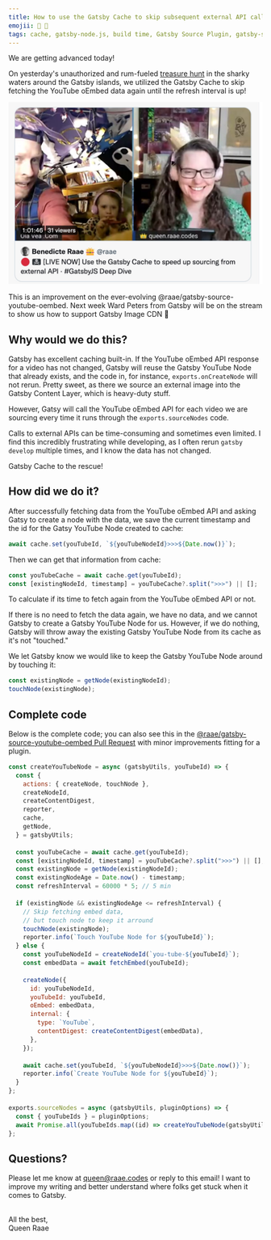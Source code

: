 ```yaml
---
title: How to use the Gatsby Cache to skip subsequent external API calls
emojii: 🛑 🔄
tags: cache, gatsby-node.js, build time, Gatsby Source Plugin, gatsby-source-youtube-oembed
---
```


We are getting advanced today!

On yesterday's unauthorized and rum-fueled [treasure hunt](https://youtu.be/rURKTRPvSos) in the sharky waters around the Gatsby islands, we utilized the Gatsby Cache to skip fetching the YouTube oEmbed data again until the refresh interval is up!

[![Screengrab of stream](./youtube-screengrab.jpg)](https://youtu.be/rURKTRPvSos)

This is an improvement on the ever-evolving @raae/gatsby-source-youtube-oembed. Next week Ward Peters from Gatsby will be on the stream to show us how to support Gatsby Image CDN 🤩

## Why would we do this?

Gatsby has excellent caching built-in. If the YouTube oEmbed API response for a video has not changed, Gatsby will reuse the Gatsby YouTube Node that already exists, and the code in, for instance, `exports.onCreateNode` will not rerun. Pretty sweet, as there we source an external image into the Gatsby Content Layer, which is heavy-duty stuff.

However, Gatsy will call the YouTube oEmbed API for each video we are sourcing every time it runs through the `exports.sourceNodes` code.

Calls to external APIs can be time-consuming and sometimes even limited. I find this incredibly frustrating while developing, as I often rerun `gatsby develop` multiple times, and I know the data has not changed.

Gatsby Cache to the rescue!

## How did we do it?

After successfully fetching data from the YouTube oEmbed API and asking Gatsy to create a node with the data, we save the current timestamp and the id for the Gatsy YouTube Node created to cache:

```js
await cache.set(youTubeId, `${youTubeNodeId}>>>${Date.now()}`);
```

Then we can get that information from cache:

```js
const youTubeCache = await cache.get(youTubeId);
const [existingNodeId, timestamp] = youTubeCache?.split(">>>") || [];
```

To calculate if its time to fetch again from the YouTube oEmbed API or not.

If there is no need to fetch the data again, we have no data, and we cannot Gatsby to create a Gatsby YouTube Node for us. However, if we do nothing, Gatsby will throw away the existing Gatsby YouTube Node from its cache as it's not "touched."

We let Gatsby know we would like to keep the Gatsby YouTube Node around by touching it:

```js
const existingNode = getNode(existingNodeId);
touchNode(existingNode);
```

## Complete code

Below is the complete code; you can also see this in the [@raae/gatsby-source-youtube-oembed Pull Request](https://github.com/queen-raae/gatsby-source-youtube-oembed/pull/4) with minor improvements fitting for a plugin.

```js
const createYouTubeNode = async (gatsbyUtils, youTubeId) => {
  const {
    actions: { createNode, touchNode },
    createNodeId,
    createContentDigest,
    reporter,
    cache,
    getNode,
  } = gatsbyUtils;

  const youTubeCache = await cache.get(youTubeId);
  const [existingNodeId, timestamp] = youTubeCache?.split(">>>") || [];
  const existingNode = getNode(existingNodeId);
  const existingNodeAge = Date.now() - timestamp;
  const refreshInterval = 60000 * 5; // 5 min

  if (existingNode && existingNodeAge <= refreshInterval) {
    // Skip fetching embed data,
    // but touch node to keep it arround
    touchNode(existingNode);
    reporter.info(`Touch YouTube Node for ${youTubeId}`);
  } else {
    const youTubeNodeId = createNodeId(`you-tube-${youTubeId}`);
    const embedData = await fetchEmbed(youTubeId);

    createNode({
      id: youTubeNodeId,
      youTubeId: youTubeId,
      oEmbed: embedData,
      internal: {
        type: `YouTube`,
        contentDigest: createContentDigest(embedData),
      },
    });

    await cache.set(youTubeId, `${youTubeNodeId}>>>${Date.now()}`);
    reporter.info(`Create YouTube Node for ${youTubeId}`);
  }
};

exports.sourceNodes = async (gatsbyUtils, pluginOptions) => {
  const { youTubeIds } = pluginOptions;
  await Promise.all(youTubeIds.map((id) => createYouTubeNode(gatsbyUtils, id)));
};
```

## Questions?

Please let me know at queen@raae.codes or reply to this email! I want to improve my writing and better understand where folks get stuck when it comes to Gatsby.

&nbsp;  
All the best,  
Queen Raae
